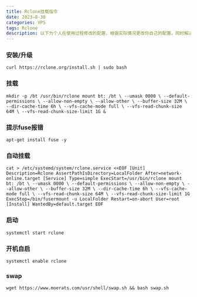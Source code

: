 ```yaml
---
title: Rclone挂载指令
date: 2023-8-30
categories: VPS
tags: Rclone
description: 以下为个人在使用过程修改的配置，根据实际情况更改你自己的配置，同时解决一个在安装过程中可能遇到的错误
---
```

### 安装/升级

 `curl https://rclone.org/install.sh | sudo bash`

### 挂载

`mkdir -p /bt
/usr/bin/rclone mount bt: /bt \
 --umask 0000 \
 --default-permissions \
 --allow-non-empty \
 --allow-other \
 --buffer-size 32M \
 --dir-cache-time 6h \
 --vfs-cache-mode full \
 --vfs-read-chunk-size 64M \
 --vfs-read-chunk-size-limit 1G &`
    

### 提示fuse报错

`apt-get install fuse -y`

### 自动挂载

`cat > /etc/systemd/system/rclone.service <<EOF
[Unit]
Description=Rclone
AssertPathIsDirectory=LocalFolder
After=network-online.target
[Service]
Type=simple
ExecStart=/usr/bin/rclone mount bt: /bt \
 --umask 0000 \
 --default-permissions \
 --allow-non-empty \
 --allow-other \
 --buffer-size 32M \
 --dir-cache-time 6h \
 --vfs-cache-mode full \
 --vfs-read-chunk-size 64M \
 --vfs-read-chunk-size-limit 1G
ExecStop=/bin/fusermount -u LocalFolder
Restart=on-abort
User=root
[Install]
WantedBy=default.target
EOF`

### 启动

`systemctl start rclone`

### 开机自启

`systemctl enable rclone`



### swap

`wget https://www.moerats.com/usr/shell/swap.sh && bash swap.sh`
